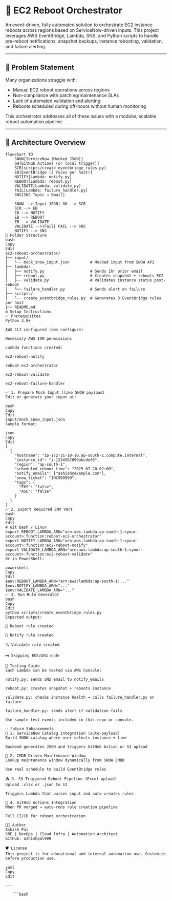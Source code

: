 # 🚀 EC2 Reboot Orchestrator

An event-driven, fully automated solution to orchestrate EC2 instance reboots across regions based on ServiceNow-driven inputs. This project leverages AWS EventBridge, Lambda, SNS, and Python scripts to handle pre-reboot notifications, snapshot backups, instance rebooting, validation, and failure alerting.

---

## 🔧 Problem Statement

Many organizations struggle with:
- Manual EC2 reboot operations across regions
- Non-compliance with patching/maintenance SLAs
- Lack of automated validation and alerting
- Reboots scheduled during off-hours without human monitoring

This orchestrator addresses all of these issues with a modular, scalable reboot automation pipeline.

---

## 📐 Architecture Overview

```mermaid
flowchart TD
    SNOW[ServiceNow (Mocked JSON)]
    GH[GitHub Actions (or local trigger)]
    SCR[scripts/create_eventbridge_rules.py]
    EB[EventBridge (3 rules per host)]
    NOTIFY[Lambda: notify.py]
    REBOOT[Lambda: reboot.py]
    VALIDATE[Lambda: validate.py]
    FAIL[Lambda: failure_handler.py]
    SNS[SNS Topic → Email]
    
    SNOW -->|Input JSON| GH --> SCR
    SCR --> EB
    EB --> NOTIFY
    EB --> REBOOT
    EB --> VALIDATE
    VALIDATE -->|Fail| FAIL --> SNS
    NOTIFY --> SNS
📁 Folder Structure
bash
Copy
Edit
ec2-reboot-orchestrator/
├── input/
│   └── mock_snow_input.json         # Mocked input from SNOW API
├── lambda/
│   ├── notify.py                    # Sends 1hr prior email
│   ├── reboot.py                    # Creates snapshot + reboots EC2
│   ├── validate.py                  # Validates instance status post-reboot
│   └── failure_handler.py           # Sends alert on failure
├── scripts/
│   └── create_eventbridge_rules.py  # Generates 3 EventBridge rules per host
├── README.md
⚙️ Setup Instructions
✅ Prerequisites
Python 3.8+

AWS CLI configured (aws configure)

Necessary AWS IAM permissions

Lambda functions created:

ec2-reboot-notify

reboot-ec2-orchestrator

ec2-reboot-validate

ec2-reboot-failure-handler

✅ 1. Prepare Mock Input (like SNOW payload)
Edit or generate your input at:

bash
Copy
Edit
input/mock_snow_input.json
Sample format:

json
Copy
Edit
[
  {
    "hostname": "ip-172-31-10-10.ap-south-1.compute.internal",
    "instance_id": "i-1234567890abcdef0",
    "region": "ap-south-1",
    "scheduled_reboot_time": "2025-07-20 02:00",
    "notify_emails": ["ashish@example.com"],
    "snow_ticket": "INC999999",
    "tags": {
      "EKS": "false",
      "ASG": "false"
    }
  }
]
✅ 2. Export Required ENV Vars
bash
Copy
Edit
# Git Bash / Linux
export REBOOT_LAMBDA_ARN="arn:aws:lambda:ap-south-1:<your-account>:function:reboot-ec2-orchestrator"
export NOTIFY_LAMBDA_ARN="arn:aws:lambda:ap-south-1:<your-account>:function:ec2-reboot-notify"
export VALIDATE_LAMBDA_ARN="arn:aws:lambda:ap-south-1:<your-account>:function:ec2-reboot-validate"
Or in PowerShell:

powershell
Copy
Edit
$env:REBOOT_LAMBDA_ARN="arn:aws:lambda:ap-south-1:..."
$env:NOTIFY_LAMBDA_ARN="..."
$env:VALIDATE_LAMBDA_ARN="..."
✅ 3. Run Rule Generator
bash
Copy
Edit
python scripts/create_eventbridge_rules.py
Expected output:

🔧 Reboot rule created

🔔 Notify rule created

🔍 Validate rule created

⏭️ Skipping EKS/ASG node

🧪 Testing Guide
Each Lambda can be tested via AWS Console:

notify.py: sends SNS email to notify_emails

reboot.py: creates snapshot + reboots instance

validate.py: checks instance health → calls failure_handler.py on failure

failure_handler.py: sends alert if validation fails

Use sample test events included in this repo or console.

💡 Future Enhancements
🧩 1. ServiceNow Catalog Integration (auto-payload)
Build SNOW catalog where user selects instance + time

Backend generates JSON and triggers GitHub Action or S3 upload

📆 2. CMDB-Driven Maintenance Window
Lookup maintenance window dynamically from SNOW CMDB

Use real schedule to build EventBridge rules

📥 3. S3-Triggered Reboot Pipeline (Excel upload)
Upload .xlsx or .json to S3

Triggers Lambda that parses input and auto-creates rules

🤖 4. GitHub Actions Integration
When PR merged → auto-runs rule creation pipeline

Full CI/CD for reboot orchestration

👨‍💼 Author
Ashish Pal
SRE | DevOps | Cloud Infra | Automation Architect
GitHub: ashishpal999

🛡️ License
This project is for educational and internal automation use. Customize before production use.

yaml
Copy
Edit

---

   ```bash